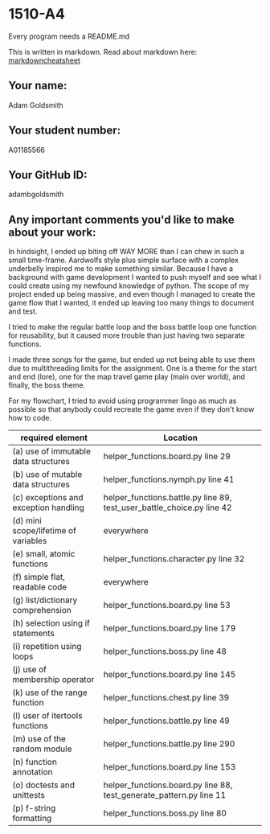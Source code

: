 # 1510-A4

Every program needs a README.md

This is written in markdown. Read about markdown here: [markdowncheatsheet](https://www.markdownguide.org/cheat-sheet/)

## Your name:
Adam Goldsmith

## Your student number:
A01185566

## Your GitHub ID:
adambgoldsmith

## Any important comments you'd like to make about your work:
In hindsight, I ended up biting off WAY MORE than I can chew in such a small time-frame.
Aardwolfs style plus simple surface with a complex underbelly inspired me to make something similar.
Because I have a background with game development I wanted to push myself and see what I could create using my
newfound knowledge of python. The scope of my project ended up being massive, and even though I managed to
create the game flow that I wanted, it ended up leaving too many things to document and test.

I tried to make the regular battle loop and the boss battle loop one function for reusability, but it caused 
more trouble than just having two separate functions.

I made three songs for the game, but ended up not being able to use them due to multithreading limits for the
assignment. One is a theme for the start and end (lore), one for the map travel game play (main over world),
and finally, the boss theme.

For my flowchart, I tried to avoid using programmer lingo as much as possible so that anybody could
recreate the game even if they don't know how to code.

| required element | Location |
| --- | --- |
| (a) use of immutable data structures | helper_functions.board.py line 29 |
| (b) use of mutable data structures | helper_functions.nymph.py line 41 |
| (c) exceptions and exception handling | helper_functions.battle.py line 89, test_user_battle_choice.py line 42 |
| (d) mini scope/lifetime of variables | everywhere |
| (e) small, atomic functions | helper_functions.character.py line 32 |
| (f) simple flat, readable code | everywhere |
| (g) list/dictionary comprehension |  helper_functions.board.py line 53 |
| (h) selection using if statements | helper_functions.board.py line 179 |
| (i) repetition using loops | helper_functions.boss.py line 48 |
| (j) use of membership operator | helper_functions.board.py line 145 |
| (k) use of the range function | helper_functions.chest.py line 39 |
| (l) user of itertools functions | helper_functions.battle.py line 49 |
| (m) use of the random module | helper_functions.battle.py line 290 |
| (n) function annotation | helper_functions.board.py line 153 |
| (o) doctests and unittests | helper_functions.board.py line 88, test_generate_pattern.py line 11|
| (p) f-string formatting | helper_functions.boss.py line 80 |